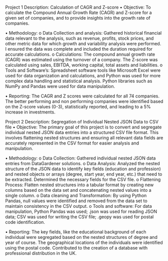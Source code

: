Project 1 Description: Calculation of CAGR and Z-score
•	Objective: To calculate the Compound Annual Growth Rate (CAGR) and Z-score for a given set of companies, and to provide insights into the growth rate of companies. 

•	Methodology:
o	Data Collection and analysis: Gathered historical financial data relevant to the analysis, such as revenue, profits, stock prices, and other metric data for which growth and variability analysis were performed. I ensured the data was complete and included the duration required for accurate calculations.
o	Calculations: The compound annual growth rate (CAGR) was estimated using the turnover of a company. The Z-score was calculated using sales, EBITDA, working capital, total assets and liabilities.
o	Tools and Software’s:  Spreadsheet software tools like Microsoft Excel were used for data organization and calculations, and Python was used for more complex data handling and statistical analysis. Python libraries such as NumPy and Pandas were used for data manipulation.

•	Reporting: The CAGR and Z scores were calculated for all 74 companies. The better performing and non performing companies were identified based on the Z-score values (0-3), statistically reported, and leading to a 5% increase in investments.

Project 2 Description: Segregation of Individual Nested JSON Data to CSV file
•	Objective: The primary goal of this project is to convert and segregate individual nested JSON data entries into a structured CSV file format. This involves flattening nested structures and ensuring all relevant data fields are accurately represented in the CSV format for easier analysis and manipulation.

•	Methodology: 
o	Data Collection: Gathered individual nested JSON data entries from DataGardener solutions. 
o	Data Analysis: Analyzed the nested structure of the JSON data to identify key fields (education and profession) and nested objects or arrays (degree, start year, end year, etc.) that need to be extracted. Determined the necessary fields for the CSV file.
o	Flattening Process: Flatten nested structures into a tabular format by creating new columns based on the data set and concatenating nested values into a single column.
o	Data cleaning and Transformation: By using Python Pandas, null values were identified and removed from the data set to maintain consistency in the CSV output. 
o	Tools and software: For data manipulation, Python Pandas was used; .json was used for reading JSON data; CSV was used for writing the CSV file; .geopy was used for postal code identification. 

•	Reporting: The key fields, like the educational background of each individual were segregated based on the nested structures of degree and year of course. The geographical locations of the individuals were identified using the postal code. Contributed to the creation of a database with professional distribution in the UK.


